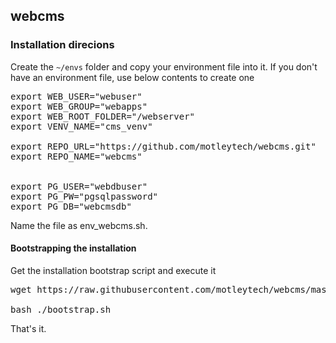 ## webcms

### Installation direcions

Create the <code>~/envs</code> folder and copy your environment file into it.
If you don't have an environment file, use below contents to create one

<pre>
export WEB_USER="webuser"
export WEB_GROUP="webapps"
export WEB_ROOT_FOLDER="/webserver"
export VENV_NAME="cms_venv"

export REPO_URL="https://github.com/motleytech/webcms.git"
export REPO_NAME="webcms"


export PG_USER="webdbuser"
export PG_PW="pgsqlpassword"
export PG_DB="webcmsdb"
</pre>

Name the file as env_webcms.sh.

#### Bootstrapping the installation

Get the installation bootstrap script and execute it

<pre>
wget https://raw.githubusercontent.com/motleytech/webcms/master/setup/bootstrap.sh -o bootstrap.sh

bash ./bootstrap.sh
</pre>

That's it.